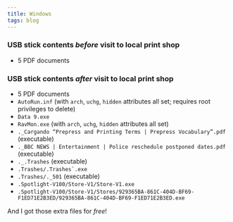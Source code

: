 ```yaml
---
title: Windows
tags: blog
---
```


### USB stick contents _before_ visit to local print shop

-   5 PDF documents

### USB stick contents _after_ visit to local print shop

-   5 PDF documents
-   `AutoRun.inf` (with `arch`, `uchg`, `hidden` attributes all set; requires root privileges to delete)
-   `Data 9.exe`
-   `RavMon.exe` (with `arch`, `uchg`, `hidden` attributes all set)
-   `._Cargando “Prepress and Printing Terms | Prepress Vocabulary”.pdf` (executable)
-   `._BBC NEWS | Entertainment | Police reschedule postponed dates.pdf` (executable)
-   `._.Trashes` (executable)
-   `` .Trashes/.Trashes`.exe ``
-   `.Trashes/._501` (executable)
-   `.Spotlight-V100/Store-V1/Store-V1.exe`
-   `.Spotlight-V100/Store-V1/Stores/929365BA-861C-404D-BF69-F1ED71E2B3ED/929365BA-861C-404D-BF69-F1ED71E2B3ED.exe`

And I got those extra files for _free_!
